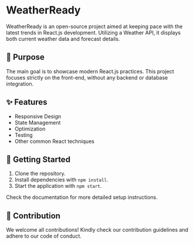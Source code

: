 # WeatherReady

WeatherReady is an open-source project aimed at keeping pace with the latest trends in React.js development. Utilizing a Weather API, it displays both current weather data and forecast details.

## 📌 Purpose

The main goal is to showcase modern React.js practices. This project focuses strictly on the front-end, without any backend or database integration.

## ✨ Features

- Responsive Design
- State Management
- Optimization
- Testing
- Other common React techniques

## 🚀 Getting Started

1. Clone the repository.
2. Install dependencies with `npm install`.
3. Start the application with `npm start`.

Check the documentation for more detailed setup instructions.

## 🤝 Contribution

We welcome all contributions! Kindly check our contribution guidelines and adhere to our code of conduct.

